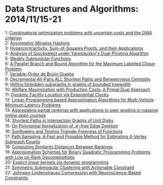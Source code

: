 # Data Structures and Algorithms: 2014/11/15-21  
1: [Combinatorial optimization problems with uncertain costs and the OWA  criterion](https://doi.org/10.48550/arXiv.1305.5339)  
2: [Asymmetric Minwise Hashing](https://doi.org/10.48550/arXiv.1411.3787)  
3: [Hypercontractivity, Sum-of-Squares Proofs, and their Applications](https://doi.org/10.48550/arXiv.1205.4484)  
4: [Analysis of Quickselect under Yaroslavskiy's Dual-Pivoting Algorithm](https://doi.org/10.48550/arXiv.1306.3819)  
5: [Weakly Submodular Functions](https://doi.org/10.48550/arXiv.1401.6697)  
6: [A Parallel Branch and Bound Algorithm for the Maximum Labelled Clique  Problem](https://doi.org/10.48550/arXiv.1407.7061)  
7: [Variable-Order de Bruijn Graphs](https://doi.org/10.48550/arXiv.1411.2718)  
8: [Decremental All-Pairs ALL Shortest Paths and Betweenness Centrality](https://doi.org/10.48550/arXiv.1411.4073)  
9: [Hitting forbidden subgraphs in graphs of bounded treewidth](https://doi.org/10.48550/arXiv.1411.4184)  
10: [Welfare Maximization with Production Costs: A Primal Dual Approach](https://doi.org/10.48550/arXiv.1411.4384)  
11: [Dynamic Facility Location via Exponential Clocks](https://doi.org/10.48550/arXiv.1411.4476)  
12: [Linear-Programming based Approximation Algorithms for Multi-Vehicle  Minimum Latency Problems](https://doi.org/10.48550/arXiv.1411.4573)  
13: [Aggregating partial rankings with applications to peer grading in  massive online open courses](https://doi.org/10.48550/arXiv.1411.4619)  
14: [Shortest Paths in Intersection Graphs of Unit Disks](https://doi.org/10.48550/arXiv.1402.4855)  
15: [On Polynomial Kernelization of $\mathcal{H}$-free Edge Deletion](https://doi.org/10.48550/arXiv.1407.7156)  
16: [Sunflowers and Testing Triangle-Freeness of Functions](https://doi.org/10.48550/arXiv.1411.4692)  
17: [Path Sampling: A Fast and Provable Method for Estimating 4-Vertex  Subgraph Counts](https://doi.org/10.48550/arXiv.1411.4942)  
18: [Computing Similarity Distances Between Rankings](https://doi.org/10.48550/arXiv.1307.4339)  
19: [Approximation Schemes for Binary Quadratic Programming Problems with Low  cp-Rank Decompositions](https://doi.org/10.48550/arXiv.1411.5050)  
20: [Explicit linear kernels via dynamic programming](https://doi.org/10.48550/arXiv.1312.6585)  
21: [Symmetric Submodular Clustering with Actionable Constraint](https://doi.org/10.48550/arXiv.1409.6967)  
22: [Johnson-Lindenstrauss Compression with Neuroscience-Based Constraints](https://doi.org/10.48550/arXiv.1411.5383)  